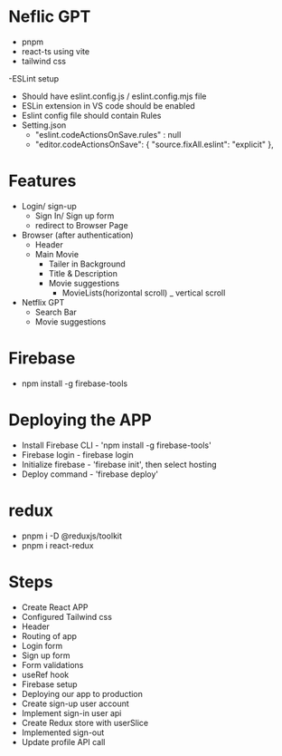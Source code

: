 # Neflic GPT

- pnpm
- react-ts using vite
- tailwind css

-ESLint setup

- Should have eslint.config.js / eslint.config.mjs file
- ESLin extension in VS code should be enabled
- Eslint config file should contain Rules
- Setting.json
  - "eslint.codeActionsOnSave.rules" : null
  - "editor.codeActionsOnSave": {
    "source.fixAll.eslint": "explicit"
    },

# Features

- Login/ sign-up
  - Sign In/ Sign up form
  - redirect to Browser Page
- Browser (after authentication)
  - Header
  - Main Movie
    - Tailer in Background
    - Title & Description
    - Movie suggestions
      - MovieLists(horizontal scroll) \_ vertical scroll
- Netflix GPT
  - Search Bar
  - Movie suggestions

# Firebase

- npm install -g firebase-tools

# Deploying the APP

- Install Firebase CLI - 'npm install -g firebase-tools'
- Firebase login - firebase login
- Initialize firebase - 'firebase init', then select hosting
- Deploy command - 'firebase deploy'

# redux

- pnpm i -D @reduxjs/toolkit
- pnpm i react-redux


# Steps

- Create React APP
- Configured Tailwind css
- Header
- Routing of app
- Login form
- Sign  up form
- Form validations
- useRef hook
- Firebase setup
- Deploying our app to production
- Create sign-up user account
- Implement sign-in user api
- Create Redux store with userSlice
- Implemented sign-out
- Update profile API call
